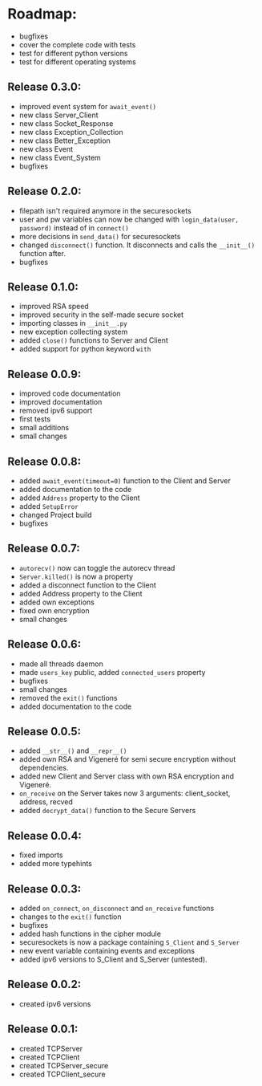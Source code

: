 # Roadmap: 

- bugfixes
- cover the complete code with tests
- test for different python versions
- test for different operating systems

## Release 0.3.0:
- improved event system for `await_event()`  
- new class Server_Client  
- new class Socket_Response  
- new class Exception_Collection   
- new class Better_Exception  
- new class Event  
- new class Event_System  
- bugfixes

## Release 0.2.0:  

- filepath isn't required anymore in the securesockets  
- user and pw variables can now be changed with `login_data(user, password)` instead of in `connect()`  
- more decisions in `send_data()` for securesockets  
- changed `disconnect()` function. It disconnects and calls the `__init__()` function after.  
- bugfixes  

## Release 0.1.0:  

- improved RSA speed  
- improved security in the self-made secure socket  
- importing classes in `__init__.py`  
- new exception collecting system  
- added `close()` functions to Server and Client  
- added support for python keyword `with`  


## Release 0.0.9:

- improved code documentation  
- improved documentation  
- removed ipv6 support  
- first tests  
- small additions  
- small changes

## Release 0.0.8:

- added `await_event(timeout=0)` function to the Client and Server
- added documentation to the code
- added `Address` property to the Client
- added `SetupError`
- changed Project build  
- bugfixes

## Release 0.0.7:

- ``autorecv()`` now can toggle the autorecv thread
- ``Server.killed()`` is now a property
- added a disconnect function to the Client  
- added Address property to the Client  
- added own exceptions
- fixed own encryption  
- small changes

## Release 0.0.6:

- made all threads daemon 
- made `users_key` public, added `connected_users` property
- bugfixes
- small changes
- removed the ``exit()`` functions
- added documentation to the code

## Release 0.0.5:

- added `__str__()` and `__repr__()` 
- added own RSA and Vigeneré for semi secure encryption without dependencies.
- added new Client and Server class with own RSA encryption and Vigeneré.
- ``on_receive`` on the Server takes now 3 arguments: client_socket, address, recved
- added ``decrypt_data()`` function to the Secure Servers

## Release 0.0.4:

- fixed imports
- added more typehints

## Release 0.0.3:

- added `on_connect`, `on_disconnect` and `on_receive` functions
- changes to the `exit()` function
- bugfixes
- added hash functions in the cipher module
- securesockets is now a package containing `S_Client` and `S_Server`
- new event variable containing events and exceptions
- added ipv6 versions to S_Client and S_Server (untested).  

## Release 0.0.2:

- created ipv6 versions

## Release 0.0.1:

- created TCPServer
- created TCPClient
- created TCPServer_secure
- created TCPClient_secure